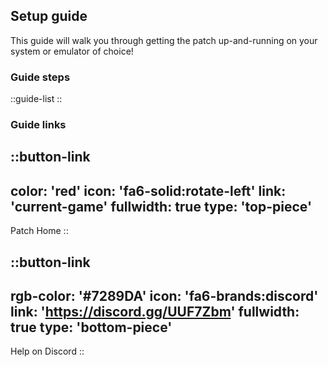 ## Setup guide
This guide will walk you through getting the patch up-and-running on your system or emulator of choice!

### Guide steps
::guide-list
::

### Guide links
::button-link
---
color: 'red'
icon: 'fa6-solid:rotate-left'
link: 'current-game'
fullwidth: true
type: 'top-piece'
---
Patch Home
::

::button-link
---
rgb-color: '#7289DA'
icon: 'fa6-brands:discord'
link: 'https://discord.gg/UUF7Zbm'
fullwidth: true
type: 'bottom-piece'
---
Help on Discord
::